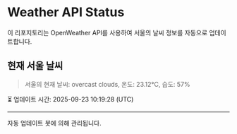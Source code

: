 
# Weather API Status

이 리포지토리는 OpenWeather API를 사용하여 서울의 날씨 정보를 자동으로 업데이트합니다.

## 현재 서울 날씨
> 서울의 현재 날씨: overcast clouds, 온도: 23.12°C, 습도: 57%

⏳ 업데이트 시간: 2025-09-23 10:19:28 (UTC)

---
자동 업데이트 봇에 의해 관리됩니다.
